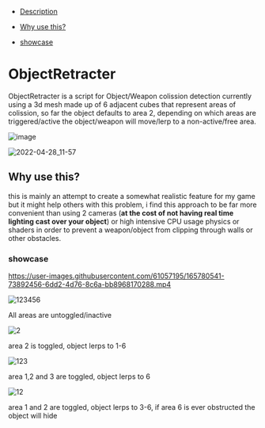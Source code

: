 - [Description](#objectretracter)

- [Why use this?](#why-use-this)

- [showcase](#showcase)

# ObjectRetracter

ObjectRetracter is a script for Object/Weapon colission detection currently using a 3d mesh made up of 6 adjacent cubes that represent areas of colission,
so far the object defaults to area 2, depending on which areas are triggered/active the object/weapon will move/lerp to a non-active/free area. 

![image](https://user-images.githubusercontent.com/61057195/165966533-3c80cceb-db21-41ef-b600-ba6b0436f6b2.png)


![2022-04-28_11-57](https://user-images.githubusercontent.com/61057195/165789778-a324b6ed-c16d-49d6-af48-4573a84d4077.png)

## Why use this?

this is mainly an attempt to create a somewhat realistic feature for my game but it might help others with this problem, i find this approach to be far more convenient than using 2 cameras (**at the cost of not having real time lighting cast over your object**) or high intensive CPU usage physics or shaders in order to prevent a weapon/object from clipping through walls or other obstacles.

### showcase

https://user-images.githubusercontent.com/61057195/165780541-73892456-6dd2-4d76-8c6a-bb8968170288.mp4

![123456](https://user-images.githubusercontent.com/61057195/165959520-08d3ccae-64c7-40b0-a435-ac305697519b.png)

All areas are untoggled/inactive

![2](https://user-images.githubusercontent.com/61057195/165959555-2d01e7b7-6a2a-4450-ac61-56f2298983b2.png)

area 2 is toggled, object lerps to 1-6

![123](https://user-images.githubusercontent.com/61057195/165959591-d445c256-d12e-4e0c-bc05-fcfd9cc36b54.png)

area 1,2 and 3 are toggled, object lerps to 6

![12](https://user-images.githubusercontent.com/61057195/165959609-3bb390c0-39eb-4e6c-b89a-5e7b03034953.png)

area 1 and 2 are toggled, object lerps to 3-6, if area 6 is ever obstructed the object will hide 

